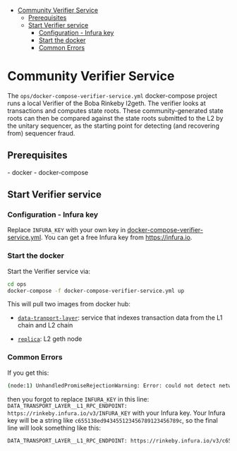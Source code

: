 - [Community Verifier Service](#community-verifier-service)
  * [Prerequisites](#prerequisites)
  * [Start Verifier service](#start-verifier-service)
    + [Configuration - Infura key](#configuration---infura-key)
    + [Start the docker](#start-the-docker)
    + [Common Errors](#common-errors)

# Community Verifier Service

The `ops/docker-compose-verifier-service.yml` docker-compose project runs a local Verifier of the Boba Rinkeby l2geth. The verifier looks at transactions and computes state roots. These community-generated state roots can then be compared against the state roots submitted to the L2 by the unitary sequencer, as the starting point for detecting (and recovering from) sequencer fraud.

## Prerequisites

\- docker
\- docker-compose

## Start Verifier service

### Configuration - Infura key

Replace `INFURA_KEY` with your own key in [docker-compose-verifier-service.yml](.ops/docker-compose-verifier-service.yml). You can get a free Infura key from https://infura.io.

### Start the docker

Start the Verifier service via:

```bash
cd ops
docker-compose -f docker-compose-verifier-service.yml up
```

This will pull two images from docker hub:

* [`data-tranport-layer`](https://hub.docker.com/layers/156092207/bobanetwork/data-transport-layer/production-v1/images/sha256-07d4415aab46863b8c7996c1c40f6221f3ac3f697485ccc262a3a6f0478aa4fb?context=explore): service that indexes transaction data from the L1 chain and L2 chain

* [`replica`](https://hub.docker.com/layers/157390249/bobanetwork/replica/production-v1/images/sha256-fc85c0db75352a911f49ba44372e087e54bd7123963f83a11084939f75581b37?context=explore): L2 geth node

### Common Errors

If you get this:

```bash
(node:1) UnhandledPromiseRejectionWarning: Error: could not detect network (event="noNetwork", code=NETWORK_ERROR, version=providers/5.1.0)
```

then you forgot to replace `INFURA_KEY` in this line: `DATA_TRANSPORT_LAYER__L1_RPC_ENDPOINT: https://rinkeby.infura.io/v3/INFURA_KEY` with your Infura key. Your Infura key will be a string like `c655138ed943455123456789123456789c`, so the final line will look something like this:

```bash
DATA_TRANSPORT_LAYER__L1_RPC_ENDPOINT: https://rinkeby.infura.io/v3/c655138ed943455123456789123456789c
```
